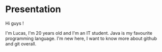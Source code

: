 # Presentation

Hi guys !

I'm Lucas, I'm 20 years old and I'm an IT student.
Java is my favourite programming language. 
I'm new here, I want to know more about github and git overall.
